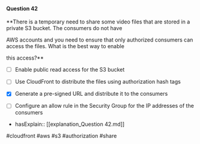 #### Question  42


**There is a temporary need to share some video files that are stored in a private S3 bucket. The consumers do not have

AWS accounts and you need to ensure that only authorized consumers can access the files. What is the best way to enable

this access?**


- [ ] Enable public read access for the S3 bucket


- [ ] Use CloudFront to distribute the files using authorization hash tags


- [x] Generate a pre-signed URL and distribute it to the consumers


- [ ] Configure an allow rule in the Security Group for the IP addresses of the consumers



- hasExplain:: [[explanation_Question  42.md]]

#cloudfront #aws #s3 #authorization #share 